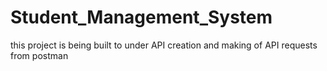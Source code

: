 # Student_Management_System
this project is being built to under API creation and making of API requests from postman 
